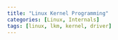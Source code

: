 ```yaml
---
title: "Linux Kernel Programming"
categories: [Linux, Internals]
tags: [linux, lkm, kernel, driver]
---
```




